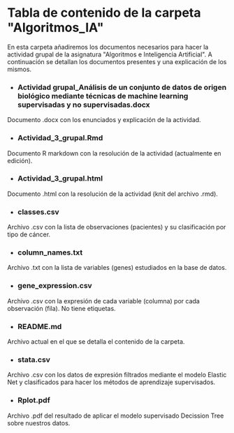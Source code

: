 # Tabla de contenido de la carpeta "Algoritmos_IA"

En esta carpeta añadiremos los documentos necesarios para hacer la actividad grupal de la asignatura "Algoritmos e Inteligencia Artificial".
A continuación se detallan los documentos presentes y una explicación de los mismos.

- ### Actividad grupal_Análisis de un conjunto de datos de origen biológico mediante técnicas de machine learning supervisadas y no supervisadas.docx

Documento .docx con los enunciados y explicación de la actividad.

- ### Actividad_3_grupal.Rmd

Documento R markdown con la resolución de la actividad (actualmente en edición).

- ### Actividad_3_grupal.html

Documento .html con la resolución de la actividad (knit del archivo .rmd).

- ### classes.csv

Archivo .csv con la lista de observaciones (pacientes) y su clasificación por tipo de cáncer.

- ### column_names.txt

Archivo .txt con la lista de variables (genes) estudiados en la base de datos.

- ### gene_expression.csv

Archivo .csv con la expresión de cada variable (columna) por cada observación (fila). No tiene etiquetas.

- ### README.md

Archivo actual en el que se detalla el contenido de la carpeta.

- ### stata.csv

Archivo .csv con los datos de expresión filtrados mediante el modelo Elastic Net y clasificados para hacer los métodos de aprendizaje supervisados.

- ### Rplot.pdf

Archivo .pdf del resultado de aplicar el modelo supervisado Decission Tree sobre nuestros datos.
